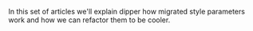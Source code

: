 In this set of articles we'll explain dipper how migrated style parameters work and how we can refactor them to be cooler.